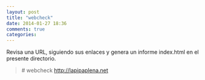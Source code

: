 ```yaml
---
layout: post
title: "webcheck"
date: 2014-01-27 18:36
comments: true
categories: 
---
```

Revisa una URL, siguiendo sus enlaces y genera un informe index.html en el presente directorio.

>\# webcheck http://lapipaplena.net

